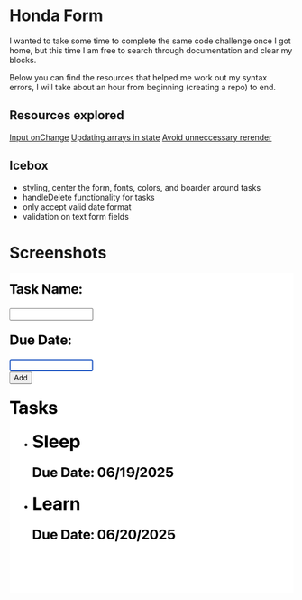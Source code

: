 # Honda Form
I wanted to take some time to complete the same code challenge once I got home, but this time I am free to search through documentation and clear my blocks. 

Below you can find the resources that helped me work out my syntax errors, I will take about an hour from beginning (creating a repo) to end.


## Resources explored
[Input onChange](https://www.geeksforgeeks.org/reactjs/react-onchange-event/)
[Updating arrays in state](https://react.dev/learn/updating-arrays-in-state#:~:text=Instead%2C%20create%20a%20new%20array%20which%20contains%20the%20existing%20items%20and%20a%20new%20item%20at%20the%20end.%20There%20are%20multiple%20ways%20to%20do%20this%2C%20but%20the%20easiest%20one%20is%20to%20use%20the%20...%20array%20spread%20syntax%3A)
[Avoid unneccessary rerender](https://www.w3schools.com/jsref/event_preventdefault.asp)

## Icebox
- styling, center the form, fonts, colors, and boarder around tasks
- handleDelete functionality for tasks
- only accept valid date format
- validation on text form fields


# Screenshots

![alt text](image.png)
